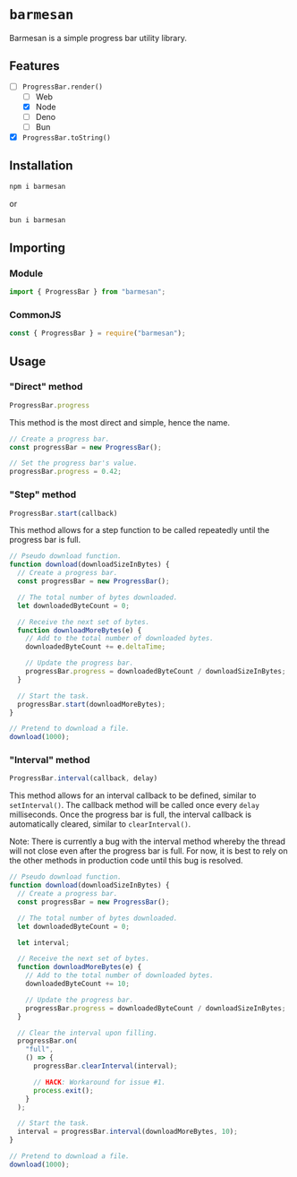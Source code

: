 # `barmesan`

Barmesan is a simple progress bar utility library.

## Features

* [ ] `ProgressBar.render()`
  * [ ] Web
  * [x] Node
  * [ ] Deno
  * [ ] Bun
* [x] `ProgressBar.toString()`

## Installation

```sh
npm i barmesan
```

or

```sh
bun i barmesan
```

## Importing

### Module

```js
import { ProgressBar } from "barmesan";
```

### CommonJS

```js
const { ProgressBar } = require("barmesan");
```

## Usage

### "Direct" method

```js
ProgressBar.progress
```

This method is the most direct and simple, hence the name.

```js
// Create a progress bar.
const progressBar = new ProgressBar();

// Set the progress bar's value.
progressBar.progress = 0.42;
```

### "Step" method

```js
ProgressBar.start(callback)
```

This method allows for a step function to be called repeatedly until the progress bar is full.

```js
// Pseudo download function.
function download(downloadSizeInBytes) {
  // Create a progress bar.
  const progressBar = new ProgressBar();

  // The total number of bytes downloaded.
  let downloadedByteCount = 0;

  // Receive the next set of bytes.
  function downloadMoreBytes(e) {
    // Add to the total number of downloaded bytes.
    downloadedByteCount += e.deltaTime;

    // Update the progress bar.
    progressBar.progress = downloadedByteCount / downloadSizeInBytes;
  }

  // Start the task.
  progressBar.start(downloadMoreBytes);
}

// Pretend to download a file.
download(1000);
```

### "Interval" method

```js
ProgressBar.interval(callback, delay)
```

This method allows for an interval callback to be defined, similar to `setInterval()`. The callback method will be called once every `delay` milliseconds. Once the progress bar is full, the interval callback is automatically cleared, similar to `clearInterval()`.

Note: There is currently a bug with the interval method whereby the thread will not close even after the progress bar is full.
For now, it is best to rely on the other methods in production code until this bug is resolved.

```js
// Pseudo download function.
function download(downloadSizeInBytes) {
  // Create a progress bar.
  const progressBar = new ProgressBar();

  // The total number of bytes downloaded.
  let downloadedByteCount = 0;

  let interval;

  // Receive the next set of bytes.
  function downloadMoreBytes(e) {
    // Add to the total number of downloaded bytes.
    downloadedByteCount += 10;

    // Update the progress bar.
    progressBar.progress = downloadedByteCount / downloadSizeInBytes;
  }

  // Clear the interval upon filling.
  progressBar.on(
    "full",
    () => {
      progressBar.clearInterval(interval);

      // HACK: Workaround for issue #1.
      process.exit();
    }
  );

  // Start the task.
  interval = progressBar.interval(downloadMoreBytes, 10);
}

// Pretend to download a file.
download(1000);
```

